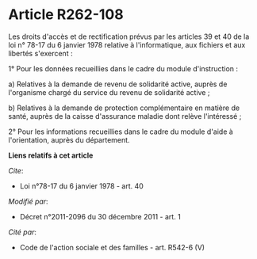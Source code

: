 # Article R262-108

Les droits d'accès et de rectification prévus par les articles 39 et 40 de la loi n° 78-17 du 6 janvier 1978 relative à
l'informatique, aux fichiers et aux libertés s'exercent : 

1° Pour les données recueillies dans le cadre du module d'instruction : 

a) Relatives à la demande de revenu de solidarité active, auprès de l'organisme chargé du service du revenu de solidarité
active ; 

b) Relatives à la demande de protection complémentaire en matière de santé, auprès de la caisse d'assurance maladie dont
relève l'intéressé ; 

2° Pour les informations recueillies dans le cadre du module d'aide à l'orientation, auprès du département.

**Liens relatifs à cet article**

_Cite_:

  - Loi n°78-17 du 6 janvier 1978 - art. 40

_Modifié par_:

  - Décret n°2011-2096 du 30 décembre 2011 - art. 1

_Cité par_:

  - Code de l'action sociale et des familles - art. R542-6 (V)
